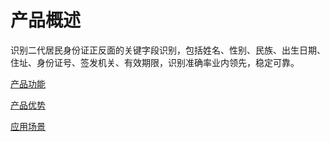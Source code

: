 #  产品概述

识别二代居民身份证正反面的关键字段识别，包括姓名、性别、民族、出生日期、住址、身份证号、签发机关、有效期限，识别准确率业内领先，稳定可靠。

[产品功能](Features.md)

[产品优势](Benefits.md)

[应用场景](Application-Scenarios.md)